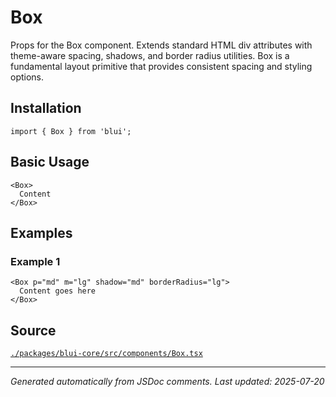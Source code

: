 # Box

Props for the Box component. Extends standard HTML div attributes with theme-aware spacing, shadows, and border radius utilities. Box is a fundamental layout primitive that provides consistent spacing and styling options.

## Installation

```tsx
import { Box } from 'blui';
```

## Basic Usage

```tsx
<Box>
  Content
</Box>
```

## Examples

### Example 1

```tsx
<Box p="md" m="lg" shadow="md" borderRadius="lg">
  Content goes here
</Box>
```

## Source

[`./packages/blui-core/src/components/Box.tsx`](../../packages/blui-core/src/components/Box.tsx)

---

*Generated automatically from JSDoc comments. Last updated: 2025-07-20*
